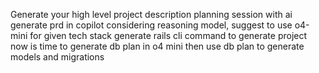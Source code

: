 Generate your high level project description
planning session with ai
generate prd in copilot considering reasoning model, suggest to use o4-mini
for given tech stack generate rails cli command to generate project
now is time to generate db plan in o4 mini
then use db plan to generate models and migrations

